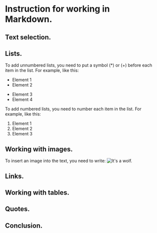 # Instruction for working in Markdown.

## Text selection.

## Lists.

To add unnumbered lists, you need to put a symbol (*) or (+) before each item in the list. For example, like this:
* Element 1
* Element 2
+ Element 3
+ Element 4
  
To add numbered lists, you need to number each item in the list. For example, like this:
1. Element 1
2. Element 2
3. Element 3

## Working with images.

To insert an image into the text, you need to write:
![It's a wolf.](wolf.jpg)

## Links.

## Working with tables.

## Quotes.

## Conclusion.